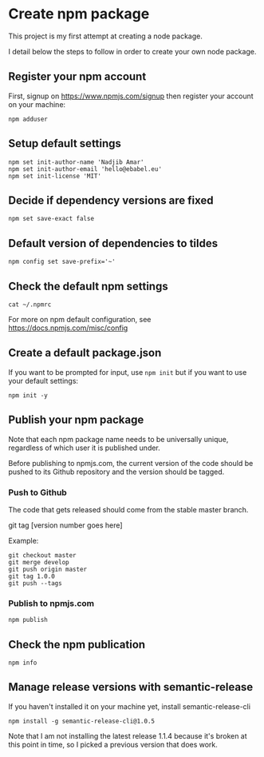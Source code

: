 # Create npm package

This project is my first attempt at creating a node package.

I detail below the steps to follow in order to create your own node package.

## Register your npm account

First, signup on https://www.npmjs.com/signup then register your account on your machine:

```
npm adduser
```

## Setup default settings

```
npm set init-author-name 'Nadjib Amar'
npm set init-author-email 'hello@ebabel.eu'
npm set init-license 'MIT'
```

## Decide if dependency versions are fixed

```
npm set save-exact false
```

## Default version of dependencies to tildes

```
npm config set save-prefix='~'
```

## Check the default npm settings

```
cat ~/.npmrc
```

For more on npm default configuration, see https://docs.npmjs.com/misc/config

## Create a default package.json

If you want to be prompted for input, use `npm init` but if you want to use your default settings:

```
npm init -y
```

## Publish your npm package

Note that each npm package name needs to be universally unique, regardless of which user it is published under.

Before publishing to npmjs.com, the current version of the code should be pushed to its Github repository and the version should be tagged.

### Push to Github

The code that gets released should come from the stable master branch.

git tag [version number goes here]

Example:

```
git checkout master
git merge develop
git push origin master
git tag 1.0.0
git push --tags
```

### Publish to npmjs.com

```
npm publish
```

## Check the npm publication

```
npm info
```

## Manage release versions with semantic-release

If you haven't installed it on your machine yet, install semantic-release-cli

```
npm install -g semantic-release-cli@1.0.5
```

Note that I am not installing the latest release 1.1.4 because it's broken at this point in time, so I picked a previous version that does work.











































